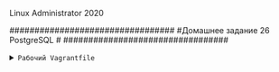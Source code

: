 Linux Administrator 2020

#################################
#Домашнее задание 26 PostgreSQL #
#################################
         

<details>
<summary><code>Рабочий Vagrantfile</code></summary>

```
# -*- mode: ruby -*-
# vi: set ft=ruby :
home = ENV['HOME']
ENV["LC_ALL"] = "en_US.UTF-8"

Vagrant.configure(2) do |config|
 config.vm.define "master" do |subconfig|
 subconfig.vm.box = "centos/7"
 subconfig.vm.hostname="master"
 subconfig.vm.network :private_network, ip: "192.168.11.150"
 subconfig.vm.provider "virtualbox" do |vb|
 vb.memory = "256"
 vb.cpus = "1"
 end
 end
 config.vm.define "slave" do |subconfig|
 subconfig.vm.box = "centos/7"
 subconfig.vm.hostname="slave"
 subconfig.vm.network :private_network, ip: "192.168.11.151"
 subconfig.vm.provider "virtualbox" do |vb|
 vb.memory = "256"
 vb.cpus = "1"
 end
 end
 config.vm.provision "ansible" do |ansible|
# ansible.compatibility_mode = "2.0"
 ansible.playbook = "provisioning/mysql.yml"
 ansible.become = "true"
# ansible.tags="test"

     end
end


```
</details>

